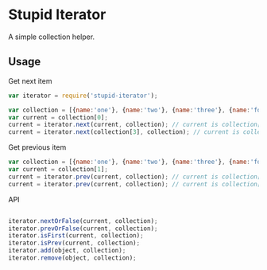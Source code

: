 # Stupid Iterator 
A simple collection helper.

## Usage

Get next item

```javascript
var iterator = require('stupid-iterator');

var collection = [{name:'one'}, {name:'two'}, {name:'three'}, {name:'four'}];
var current = collection[0];
current = iterator.next(current, collection); // current is collection[1]
current = iterator.next(collection[3], collection); // current is collection[0]

```

Get previous item

```javascript
var collection = [{name:'one'}, {name:'two'}, {name:'three'}, {name:'four'}];
var current = collection[1];
current = iterator.prev(current, collection); // current is collection[0]
current = iterator.prev(current, collection); // current is collection[3]

```

API

```javascript

iterator.nextOrFalse(current, collection);
iterator.prevOrFalse(current, collection);
iterator.isFirst(current, collection);
iterator.isPrev(current, collection);
iterator.add(object, collection);
iterator.remove(object, collection);

```
